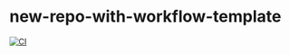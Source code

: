 # new-repo-with-workflow-template

[![CI](https://github.com/garzarobm/new-repo-template/actions/workflows/blank.yml/badge.svg?branch=master)](https://github.com/garzarobm/new-repo-template/actions/workflows/blank.yml)
